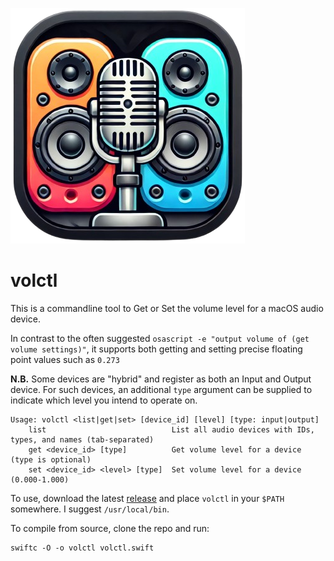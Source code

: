 ![icon](./icon.png)

# volctl

This is a commandline tool to Get or Set the volume level for a macOS audio device.

In contrast to the often suggested `osascript -e "output volume of (get volume settings)"`, it supports both getting and setting precise floating point values such as `0.273`

**N.B.** Some devices are "hybrid" and register as both an Input and Output device. For such devices, an additional `type` argument can be supplied to indicate which level you intend to operate on.

```
Usage: volctl <list|get|set> [device_id] [level] [type: input|output]
    list                            List all audio devices with IDs, types, and names (tab-separated)
    get <device_id> [type]          Get volume level for a device (type is optional)
    set <device_id> <level> [type]  Set volume level for a device (0.000-1.000)
```

To use, download the latest [release](https://github.com/luckman212/volctl/releases) and place `volctl` in your `$PATH` somewhere. I suggest `/usr/local/bin`.

To compile from source, clone the repo and run:

```
swiftc -O -o volctl volctl.swift
```
